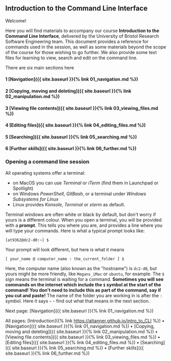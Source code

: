## Introduction to the Command Line Interface

Welcome!

Here you will find materials to accompany our course **Introduction to the Command Line Interface**, delivered by the University of Bristol Research Software Engineering team. This document provides a reference for commands used in the session, as well as some materials beyond the scope of the course for those wishing to go further. We also provide some text files for learning to view, search and edit on the command line. 

There are six main sections here

#### 1 [Navigation]({{ site.baseurl }}{% link 01_navigation.md %}) 
#### 2 [Copying, moving and deleting]({{ site.baseurl }}{% link 02_manipulation.md %})
#### 3 [Viewing file contents]({{ site.baseurl }}{% link 03_viewing_files.md %})
#### 4 [Editing files]({{ site.baseurl }}{% link 04_editing_files.md %})
#### 5 [Searching]({{ site.baseurl }}{% link 05_searching.md %})
#### 6 [Further skills]({{ site.baseurl }}{% link 06_further.md %})

### Opening a command line session

All operating systems offer a terminal: 
- on MacOS you can use *Terminal* or *iTerm* (find them in Launchpad or Spotlight)
- on Windows *PowerShell*, *GitBash*, or a terminal under *Windows Subsystems for Linux* 
- Linux provides *Konsole*, *Terminal* or *xterm* as default.

Terminal windows are often white or black by default, but don't worry if yours is a different colour. When you open a terminal, you will be provided with a **prompt**. This tells you where you are, and provides a line where you will type your commands. Here is what a typical prompt looks like:

```
[at9362@dc2-d0:~] $
```

Your prompt will look different, but here is what it means

```
[ your_name @ computer_name : the_current_folder ] $
```

Here, the computer name (also known as the "hostname") is `dc2-d0`, but yours might be more friendly, like `Megans_iMac` or `ubuntu`, for example. 
The `$` sign means the terminal is waiting for a command. **Sometimes you will see commands on the internet which include the `$` symbol at the start of the command! You don't need to include this as part of the command, say if you cut and paste!** The name of the folder you are working in is after the `:` symbol. Here it says `~` - find out what that means in the next section. 

Next page: [Navigation]({{ site.baseurl }}{% link 01_navigation.md %})

All pages: [Introduction]({% link https://altanner.github.io/intro_to_CLI %}) • [Navigation]({{ site.baseurl }}{% link 01_navigation.md %}) • [Copying, moving and deleting]({{ site.baseurl }}{% link 02_manipulation.md %}) • [Viewing file contents]({{ site.baseurl }}{% link 03_viewing_files.md %}) • [Editing files]({{ site.baseurl }}{% link 04_editing_files.md %}) • [Searching]({{ site.baseurl }}{% link 05_searching.md %}) • [Further skills]({{ site.baseurl }}{% link 06_further.md %})
